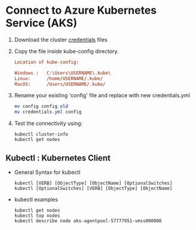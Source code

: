 # Connect to Azure Kubernetes Service (AKS)

1. Download the cluster [credentials](https://raw.githubusercontent.com/mahendra-shinde/k8s-nov-22/main/config/credentials.yml) files 

1. Copy the file inside kube-config directory.

	```ini
	Location of kube-config:

	Windows :	C:\Users\USERNAME\.kube\
	Linux:      /home/USERNAME/.kube/
	MacOS:      /Users/USERNAME/.kube/
	```

1.	Rename your existing 'config' file and replace with new credentials.yml

	```powershell
	mv config config.old
	mv credentials.yml config
	```

1.	Test the connectivity using:

	```
	kubectl cluster-info
	kubectl get nodes
	```

## Kubectl : Kubernetes Client

* General Syntax for kubectl

	```
	kubectl [VERB] [ObjectType] [ObjectName] [OptionalSwitches]
	kubectl [OptionalSwitches] [VERB] [ObjectType] [ObjectName] 
	```

* kubectl examples

	```
	kubectl get nodes
	kubectl top nodes
	kubectl describe node aks-agentpool-57777951-vmss000000
	```